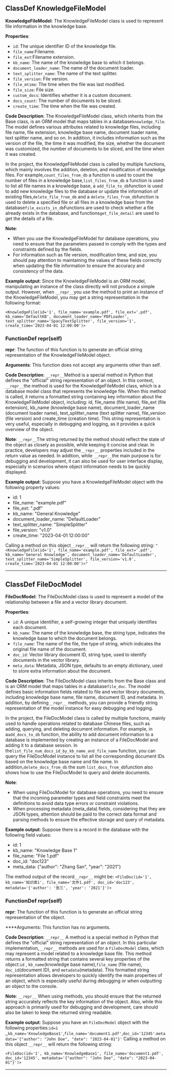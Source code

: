 ## ClassDef KnowledgeFileModel
**KnowledgeFileModel**: The KnowledgeFileModel class is used to represent file information in the knowledge base. 

**Properties**:
- `id`: The unique identifier ID of the knowledge file.
- `file_name`:Filename.
- `file_ext`:Filename extension.
- `kb_name`: The name of the knowledge base to which it belongs.
- `document_loader_name`: The name of the document loader.
- `text_splitter_name`: The name of the text splitter.
- `file_version`: File version.
- `file_mtime`: The time when the file was last modified.
- `file_size`: File size.
- `custom_docs`: Identifies whether it is a custom document.
- `docs_count`: The number of documents to be sliced.
- `create_time`: The time when the file was created.

**Code Description**:
The KnowledgeFileModel class, which inherits from the Base class, is an ORM model that maps tables in a database`knowledge_file`. The model defines various attributes related to knowledge files, including file name, file extension, knowledge base name, document loader name, text splitter name, and so on. In addition, it includes information such as the version of the file, the time it was modified, the size, whether the document was customized, the number of documents to be sliced, and the time when it was created. 

In the project, the KnowledgeFileModel class is called by multiple functions, which mainly involves the addition, deletion, and modification of knowledge files. For example,`count_files_from_db` a function is used to count the number of files in a knowledge base,`list_files_from_db` a function is used to list all file names in a knowledge base, a `add_file_to_db`function is used to add new knowledge files to the database or update the information of existing files,`delete_file_from_db` and a `delete_files_from_db`function is used to delete a specified file or all files in a knowledge base from the database`file_exists_in_db`Functions are used to check whether a file already exists in the database, and functions`get_file_detail` are used to get the details of a file. 

**Note**:
- When you use the KnowledgeFileModel for database operations, you need to ensure that the parameters passed in comply with the types and constraints defined by the fields.
- For information such as file version, modification time, and size, you should pay attention to maintaining the values of these fields correctly when updating the file information to ensure the accuracy and consistency of the data.

**Example output**:
Since the KnowledgeFileModel is an ORM model, manipulating an instance of the class directly will not produce a simple output. However, when `__repr__`you use the method to print an instance of the KnowledgeFileModel, you may get a string representation in the following format:
```
<KnowledgeFile(id='1', file_name='example.pdf', file_ext='.pdf', kb_name='DefaultKB', document_loader_name='PDFLoader', text_splitter_name='SpacyTextSplitter', file_version='1', create_time='2023-04-01 12:00:00')>
```
### FunctionDef __repr__(self)
**__repr__**: The function of this function is to generate an official string representation of the KnowledgeFileModel object. 

**Arguments**: This function does not accept any arguments other than self. 

**Code Description**: `__repr__`Method is a special method in Python that defines the "official" string representation of an object. In this context, `__repr__`the method is used for the KnowledgeFileModel class, which is a database model class that represents the knowledge file. When this method is called, it returns a formatted string containing key information about the KnowledgeFileModel object, including: id, file_name (file name), file_ext (file extension), kb_name (knowledge base name), document_loader_name (document loader name), text_splitter_name (text splitter name), file_version (file version) and create_time (creation time). This string representation is very useful, especially in debugging and logging, as it provides a quick overview of the object. 

**Note**: `__repr__`The string returned by the method should reflect the state of the object as closely as possible, while keeping it concise and clear. In practice, developers may adjust the`__repr__` properties included in the return value as needed. In addition, while `__repr__`the main purpose is for debugging and development, it can also be used for user interface display, especially in scenarios where object information needs to be quickly displayed. 

**Example output**: Suppose you have a KnowledgeFileModel object with the following property values:
- id: 1
- file_name: "example.pdf"
- file_ext: ".pdf"
- kb_name: "General Knowledge"
- document_loader_name: "DefaultLoader"
- text_splitter_name: "SimpleSplitter"
- file_version: "v1.0"
- create_time: "2023-04-01 12:00:00"

Calling a method on this object`__repr__` will return the following string:
`"<KnowledgeFile(id='1', file_name='example.pdf', file_ext='.pdf', kb_name='General Knowledge', document_loader_name='DefaultLoader', text_splitter_name='SimpleSplitter', file_version='v1.0', create_time='2023-04-01 12:00:00')>"`
***
## ClassDef FileDocModel
**FileDocModel**: The FileDocModel class is used to represent a model of the relationship between a file and a vector library document. 

**Properties**:
- `id`: A unique identifier, a self-growing integer that uniquely identifies each document.
- `kb_name`: The name of the knowledge base, the string type, indicates the knowledge base to which the document belongs.
- `file_name`: The name of the file, the type of string, which indicates the original file name of the document.
- `doc_id`: Vector library document ID, string type, used to identify documents in the vector library.
- `meta_data`: Metadata, JSON type, defaults to an empty dictionary, used to store extra information about the document.

**Code Description**:
The FileDocModel class inherits from the Base class and is an ORM model that maps tables in a database`file_doc`. The model defines basic information fields related to file and vector library documents, including knowledge base name, file name, document ID, and metadata. In addition, by defining`__repr__` methods, you can provide a friendly string representation of the model instance for easy debugging and logging. 

In the project, the FileDocModel class is called by multiple functions, mainly used to handle operations related to database Chinese files, such as adding, querying, and deleting document information. For example, in a`add_docs_to_db` function, the ability to add document information to a database is implemented by creating an instance of a FileDocModel and adding it to a database session. In the`list_file_num_docs_id_by_kb_name_and_file_name` function, you can query the FileDocModel instance to list all the corresponding document IDs based on the knowledge base name and file name. In addition,`delete_docs_from_db` the sum `list_docs_from_db`function also shows how to use the FileDocModel to query and delete documents. 

**Note**:
- When using FileDocModel for database operations, you need to ensure that the incoming parameter types and field constraints meet the definitions to avoid data type errors or constraint violations.
- When processing metadata (meta_data) fields, considering that they are JSON types, attention should be paid to the correct data format and parsing methods to ensure the effective storage and query of metadata.

**Example output**:
Suppose there is a record in the database with the following field values:
- id: 1
- kb_name: "Knowledge Base 1"
- file_name: "File 1.pdf"
- doc_id: "doc123"
- meta_data: {"author": "Zhang San", "year": "2021"}

The method output of the record`__repr__` might be:
`<FileDoc(id='1', kb_name='知识库1', file_name='文件1.pdf', doc_id='doc123', metadata='{'author': '张三', 'year': '2021'}')>`
### FunctionDef __repr__(self)
**__repr__**: The function of this function is to generate an official string representation of the object. 

****Arguments: This function has no arguments. 

**Code Description**: `__repr__` A method is a special method in Python that defines the "official" string representation of an object. In this particular implementation,`__repr__` methods are used for  a `FileDocModel` class, which may represent a model related to a knowledge base file. This method returns a formatted string that contains several key properties of the object:`id` , `kb_name`(knowledge base name),`file_name` (file name), `doc_id`(document ID), and `metadata`(metadata). This formatted string representation allows developers to quickly identify the main properties of an object, which is especially useful during debugging or when outputting an object to the console. 

**Note**: `__repr__` When using methods, you should ensure that the returned string accurately reflects the key information of the object. Also, while this approach is primarily used for debugging and development, care should also be taken to keep the returned string readable. 

**Example output**: Suppose you have an `FileDocModel` object with the following properties:`id=1` ,,`kb_name='KnowledgeBase1'`,`file_name='document1.pdf'`,`doc_id='12345'`.`metadata='{"author": "John Doe", "date": "2023-04-01"}'` Calling a method on this object `__repr__` will return the following string:

```
<FileDoc(id='1', kb_name='KnowledgeBase1', file_name='document1.pdf', doc_id='12345', metadata='{"author": "John Doe", "date": "2023-04-01"}')>
```
***
